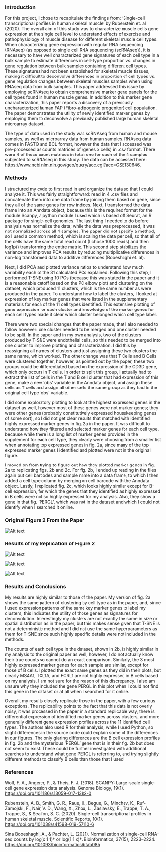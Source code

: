 ### Introduction

For this project, I chose to recapitulate the findings from: ‘Single-cell transcriptional profiles in human skeletal muscle’ by Rubenstein et. al (2020).  The overall aim of this study was to characterize muscle cells gene expression at the single cell level to understand effects of exercise and pathophysiology of muscle disease for different skeletal muscle cell types.  When characterizing gene expression with regular RNA sequencing (RNAseq) (as opposed to single cell RNA sequencing (scRNAseq)), it is necessary to have well characterized gene signatures of each cell type in a bulk sample to estimate differences in cell-type proportion vs. changes in gene regulation between bulk samples containing different cell types.  These signatures had not been established for skeletal muscle tissues, making it difficult to deconvolve differences in proportion of cell types vs. gene regulation changes between skeletal muscles samples when using RNAseq data from bulk samples.  This paper addressed this issue by employing scRNAseq to obtain comprehensive marker gene panels for the cell types found in human muscle genes.  In addition to this marker gene characterization, this paper reports a discovery of a previously uncharacterized human FAP (Fibro-adipogenic progenitor) cell population.  The paper demonstrates the utility of newly identified marker genes by employing them to deconvolve a previously published large human skeletal microarray dataset.

The type of data used in the study was scRNAseq from human and mouse samples, as well as microarray data from human samples.  RNAseq data comes in FASTQ and BCL format, however the data that I accessed was pre-processed as counts matrices of (genes x cells) in .csv format.  There were 4 of these count matrices in total: one for each of the 4 samples subjected to scRNAseq in this study.  The data can be accessed here: https://www.ncbi.nlm.nih.gov/geo/query/acc.cgi?acc=GSE130646.

### Methods

I structured my code to first read in and organize the data so that I could analyze it.  This was fairly straightforward: read in 4 .csv files and concatenate them into one data frame by joining them based on gene, since they all of the same genes for row indices.  Next, I transformed the data frame into an Anndata object, because this is the required format for the module Scanpy, a python module I used which is based off Seurat, an R package for single-cell genomics.  The last thing I needed to do before analysis was normalize the data; while the data was preprocessed, it was not normalized across all 4 samples.  The paper did not specify a method, so I used a common method, which is scaling the data per cell, so that all of the cells have the same total read count (I chose 1000 reads) and then log1p() transforming the entire matrix.  This second step stabilizes the variance and improves PCA results by reducing multiplicative differences in non-log transformed data to additive differences (Booeshaghi et. al).

Next, I did PCA and plotted variance ratios to understand how much variability each of the 31 calculated PCs explained.  Following this step, I performed T-SNE using 10 PCs (because this was stated in the paper and it is a reasonable cutoff based on the PC elbow plot) and clustering on the dataset, which produced 11 clusters, which is the same number as were produced in the paper.  To understand how to label the clusters, I looked at expression of key marker genes that were listed in the supplementary materials for each of the 11 cell types identified.  This extensive plotting of gene expression for each cluster and knowledge of the marker genes for each cell types made it clear which cluster belonged which cell type label.

There were two special changes that the paper made, that I also needed to follow however: one cluster needed to be merged and one cluster needed to be split.  In the paper and in my own analysis, two of the clusters produced by T-SNE were endothelial cells, so this needed to be merged into one cluster to improve plotting and characterization.  I did this by reassigning all names of clusters and just assigning these two clusters the same name, which worked.  The other change was that T Cells and B Cells were clustered together, however, as pointed out by the paper, these two groups could be differentiated based on the expression of the CD3D gene, which only occurs in T cells.  In order to split this group, I actually had to extract the list of cells in the T and B cell cluster that had expression of this gene, make a new ‘obs’ variable in the Anndata object, and assign these cells as T cells and assign all other cells the same group as they had in the original cell type ‘obs’ variable.

I did some exploratory plotting to look at the highest expressed genes in the dataset as well, however most of these genes were not marker genes; they were other genes (probably constitutively expressed housekeeping genes of some sort), so I did not get clear results that matched with identified highly expressed marker genes in fig. 2a in the paper.  It was difficult to understand how they filtered and selected marker genes for each cell type, because while there is a long list of marker genes provided in the supplement for each cell type, they clearly were choosing from a smaller list when annotating top expressed genes in fig. 2a, since many of the top expressed marker genes I identified and plotted were not in the original figure.

I moved on from trying to figure out how they plotted marker genes in fig. 2a to replicating figs. 2b and 2c.  For fig. 2b, I ended up reading in the files again put cell barcodes and sample name into a data frame, to which I then added a cell type column by merging on cell barcode with the Anndata object. Lastly, I replicated fig. 2c, which looks highly similar except for B-cell expression, for which the genes that they identified as highly expressed in B cells were not so highly expressed for my analysis.  Also, they show a gene in that fig. ‘PERGL’, which was not in the dataset and which I could not identify when I searched it online.

### Original Figure 2 From the Paper

![Alt text](/images/original_figure.png)

### Results of my Replication of Figure 2

![Alt text](/images/new_fig_a.png)

![Alt text](/images/new_fig_b.png)

![Alt text](/images/new_fig_c.png)

### Results and Conclusions

My results are highly similar to those of the paper.  My version of fig. 2a shows the same pattern of clustering by cell type as in the paper, and, since I used expression patterns of the same key marker genes to label my clusters, this indicates the utility of those genes as signatures for deconvolution.  Interestingly my clusters are not exactly the same in size or spatial distribution as in the paper, but this makes sense given that T-SNE is not a deterministic method and I did not use the same hyperparameters as them for T-SNE since such highly specific details were not included in the methods.  

The counts of each cell type in the dataset, shown in 2b, is highly similar in my analysis to the original paper as well, however, I do not actually know their true counts so cannot do an exact comparison.  Similarly, the 3 most highly expressed marker genes for each sample are similar, except for those of B cells.  I plotted the exact same genes as they did in their plots, but clearly MS4A1, TCL1A, and FCRL1 are not highly expressed in B cells based on my analysis.  I am not sure for the reason of this discrepancy.  I also am unsure why they included the gene PERGL in this plot when I could not find this gene in the dataset or at all when I searched for it online.

Overall, my results closely replicate those in the paper, with a few curious exceptions.  The replicability points to the fact that this data is not overly noisy, it was processed in the paper in a standard replicable way, there is differential expression of identified marker genes across clusters, and more generally different gene expression profiles across the 11 identified cell types.  The authors also used R for their analysis, while I used Python, so slight differences in the source code could explain some of the differences in our figures.  The only glaring differences are the B cell expression profiles in fig. 2b and the mysterious ‘PERGL’ gene that is in their fig. 2b but does not seem to exist.  These could be further investigated with additional searches to understand what gene PERGL is referring to, and trying slightly different methods to classify B cells than those that I used.

### References

Wolf, F. A., Angerer, P., & Theis, F. J. (2018). SCANPY: Large-scale single-cell gene expression data analysis. Genome Biology, 19(1). https://doi.org/10.1186/s13059-017-1382-0

Rubenstein, A. B., Smith, G. R., Raue, U., Begue, G., Minchev, K., Ruf-Zamojski, F., Nair, V. 
D., Wang, X., Zhou, L., Zaslavsky, E., Trappe, T. A., Trappe, S., & Sealfon, S. C. (2020). Single-cell transcriptional profiles in human skeletal muscle. Scientific Reports, 10(1). https://doi.org/10.1038/s41598-019-57110-6

Sina Booeshaghi, A., & Pachter, L. (2021). Normalization of single-cell RNA-seq counts by log(x 1 1)† or log(1 1 x)†. Bioinformatics, 37(15), 2223–2224. https://doi.org/10.1093/bioinformatics/btab085

